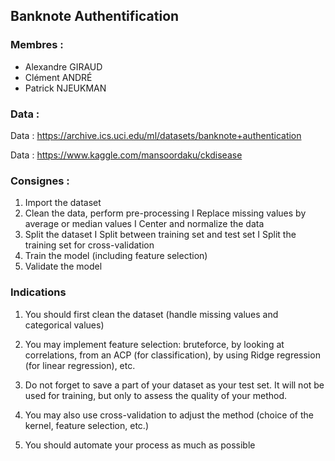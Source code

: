 ## Banknote Authentification

### Membres :

- Alexandre GIRAUD
- Clément ANDRÉ
- Patrick NJEUKMAN

### Data :

Data : https://archive.ics.uci.edu/ml/datasets/banknote+authentication

Data : https://www.kaggle.com/mansoordaku/ckdisease


### Consignes :

1. Import the dataset
2. Clean the data, perform pre-processing
    I Replace missing values by average or median values
    I Center and normalize the data
3. Split the dataset
    I Split between training set and test set
    I Split the training set for cross-validation
4. Train the model (including feature selection)
5. Validate the model

### Indications


1. You should first clean the dataset (handle missing values and categorical values)

2. You may implement feature selection: bruteforce, by looking at correlations, from an ACP (for classification), by using Ridge regression (for linear regression), etc.

3. Do not forget to save a part of your dataset as your test set. It will not be used for training, but only to assess the quality of your method.
    
4. You may also use cross-validation to adjust the method (choice of the kernel, feature selection, etc.)

5. You should automate your process as much as possible
